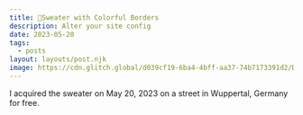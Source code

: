 ```yaml
---
title: 💈Sweater with Colorful Borders
description: Alter your site config
date: 2023-05-20
tags:
  - posts
layout: layouts/post.njk
image: https://cdn.glitch.global/d039cf19-6ba4-4bff-aa37-74b7173391d2/DSC00914.jpg?v=1704766652809
---
```


I acquired the sweater on May 20, 2023 on a street in Wuppertal, Germany for free. 
